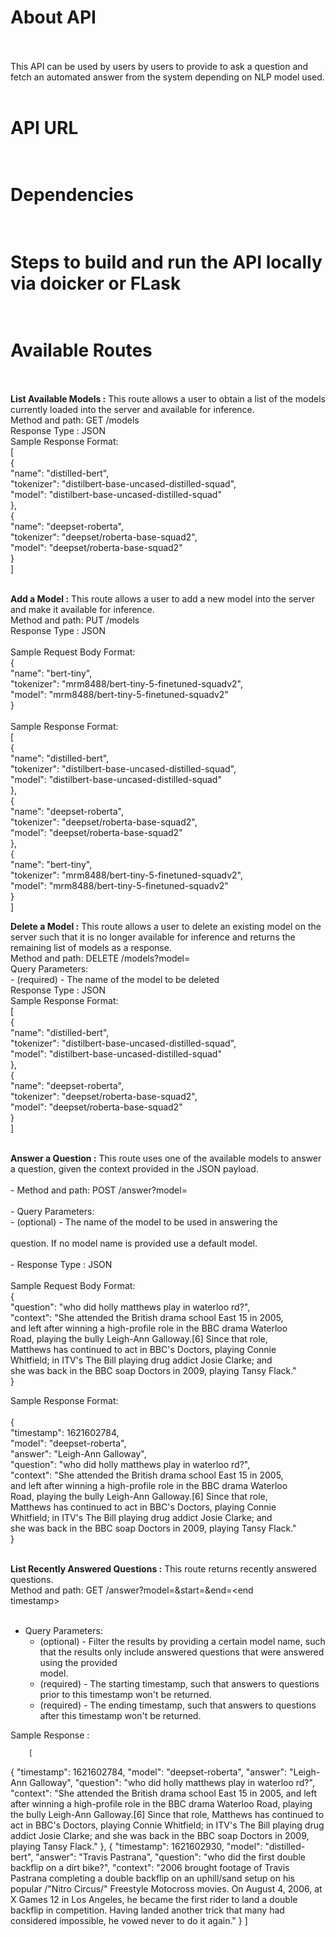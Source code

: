 # About API </br></br>

This API can be used by users by users to provide to ask a question and fetch an automated answer from the system depending on NLP model used.</br></br>

# API URL </br></br>

# Dependencies </br></br>

# Steps to build and run the API locally via doicker or FLask</br></br>

# Available Routes</br></br>

<b>List Available Models :</b> This route allows a user to obtain a list of the models currently loaded into the server and available for inference.</br>
Method and path: GET /models</br>
Response Type : JSON</br>
Sample Response Format:</br>
[</br>
    {</br>
        "name": "distilled-bert",</br>
         "tokenizer": "distilbert-base-uncased-distilled-squad",</br>
          "model": "distilbert-base-uncased-distilled-squad"</br>
    },</br>
    {</br>
         "name": "deepset-roberta",</br>
         "tokenizer": "deepset/roberta-base-squad2",</br>
         "model": "deepset/roberta-base-squad2"</br>
    }</br>
]</br></br>


<b>Add a Model :</b> This route allows a user to add a new model into the server and make it available for inference.</br>
Method and path: PUT /models</br>
Response Type : JSON</br></br>
Sample Request Body Format: </br>
{</br>
"name": "bert-tiny",</br>
"tokenizer": "mrm8488/bert-tiny-5-finetuned-squadv2",</br>
"model": "mrm8488/bert-tiny-5-finetuned-squadv2"</br>
}</br></br>
Sample Response Format:</br>
[</br>
{</br>
"name": "distilled-bert",</br>
"tokenizer": "distilbert-base-uncased-distilled-squad",</br>
"model": "distilbert-base-uncased-distilled-squad"</br>
},</br>
{</br>
"name": "deepset-roberta",</br>
"tokenizer": "deepset/roberta-base-squad2",</br>
"model": "deepset/roberta-base-squad2"</br>
},</br>
{</br>
"name": "bert-tiny",</br>
"tokenizer": "mrm8488/bert-tiny-5-finetuned-squadv2",</br>
"model": "mrm8488/bert-tiny-5-finetuned-squadv2"</br>
}</br>
]</br>


<b>Delete a Model :</b> This route allows a user to delete an existing model on the server such that it is no longer
available for inference and returns the remaining list of models as a response. </br>
Method and path: DELETE /models?model=<model name></br>
Query Parameters:</br> - <model name> (required) - The name of the model to be deleted</br>
Response Type : JSON</br>
Sample Response Format:</br>
[</br>
    {</br>
        "name": "distilled-bert",</br>
         "tokenizer": "distilbert-base-uncased-distilled-squad",</br>
          "model": "distilbert-base-uncased-distilled-squad"</br>
    },</br>
    {</br>
         "name": "deepset-roberta",</br>
         "tokenizer": "deepset/roberta-base-squad2",</br>
         "model": "deepset/roberta-base-squad2"</br>
    }</br>
]</br></br>

<b>Answer a Question :</b> This route uses one of the available models to answer a question, given the context provided in
the JSON payload.</br>
</br>
    - Method and path: POST /answer?model=<model name></br>
</br>
    - Query Parameters:  
        - <model name> (optional) - The name of the model to be used in answering the</br>
</br>
question. If no model name is provided use a default model. </br>
</br>
    - Response Type : JSON</br>
</br>
Sample Request Body Format: </br>
{ </br>
"question": "who did holly matthews play in waterloo rd?", </br>
"context": "She attended the British drama school East 15 in 2005, </br>
and left after winning a high-profile role in the BBC drama Waterloo </br>
Road, playing the bully Leigh-Ann Galloway.[6] Since that role, </br>
Matthews has continued to act in BBC's Doctors, playing Connie </br>
Whitfield; in ITV's The Bill playing drug addict Josie Clarke; and </br>
she was back in the BBC soap Doctors in 2009, playing Tansy Flack." </br>
} </br>

Sample Response Format:</br>
</br>
{</br>
"timestamp": 1621602784,</br>
"model": "deepset-roberta",</br>
"answer": "Leigh-Ann Galloway",</br>
"question": "who did holly matthews play in waterloo rd?",</br>
"context": "She attended the British drama school East 15 in 2005,</br>
and left after winning a high-profile role in the BBC drama Waterloo</br>
Road, playing the bully Leigh-Ann Galloway.[6] Since that role,</br>
Matthews has continued to act in BBC's Doctors, playing Connie</br>
Whitfield; in ITV's The Bill playing drug addict Josie Clarke; and</br>
she was back in the BBC soap Doctors in 2009, playing Tansy Flack."</br>
}
</br></br>

<b>List Recently Answered Questions :</b> This route returns recently answered questions.</br>
Method and path: GET /answer?model=<model name>&start=<start timestamp>&end=<end</br>
timestamp></br>
    </br>
   - Query Parameters:</br>
        - <model name> (optional) - Filter the results by providing a certain model name, such</br>
        that the results only include answered questions that were answered using the provided</br>
        model.</br>
       - <start timestamp> (required) - The starting timestamp, such that answers to questions</br>
          prior to this timestamp won't be returned.</br>
       - <end timestamp> (required) - The ending timestamp, such that answers to questions</br>
         after this timestamp won't be returned.</br>
     
Sample Response :

        [
{
"timestamp": 1621602784,
"model": "deepset-roberta",
"answer": "Leigh-Ann Galloway",
"question": "who did holly matthews play in waterloo rd?",
"context": "She attended the British drama school East 15 in
2005, and left after winning a high-profile role in the BBC drama
Waterloo Road, playing the bully Leigh-Ann Galloway.[6] Since that
role, Matthews has continued to act in BBC's Doctors, playing Connie
Whitfield; in ITV's The Bill playing drug addict Josie Clarke; and
she was back in the BBC soap Doctors in 2009, playing Tansy Flack."
},
{
"timestamp": 1621602930,
"model": "distilled-bert",
"answer": "Travis Pastrana",
"question": "who did the first double backflip on a dirt bike?",
"context": "2006 brought footage of Travis Pastrana completing a
double backflip on an uphill/sand setup on his popular /"Nitro
Circus/" Freestyle Motocross movies. On August 4, 2006, at X Games 12
in Los Angeles, he became the first rider to land a double backflip
in competition. Having landed another trick that many had considered
impossible, he vowed never to do it again."
}
]
